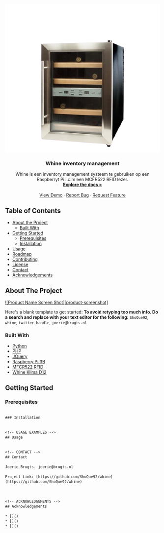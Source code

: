 <!--
*** Thanks for checking out this README Template. If you have a suggestion that would
*** make this better, please fork the repo and create a pull request or simply open
*** an issue with the tag "enhancement".
*** Thanks again! Now go create something AMAZING! :D
***
***
***
*** To avoid retyping too much info. Do a search and replace for the following:
*** ShoQue92, whine, twitter_handle, joerie@brugts.nl
-->





<!-- PROJECT SHIELDS -->
<!--
*** I'm using markdown "reference style" links for readability.
*** Reference links are enclosed in brackets [ ] instead of parentheses ( ).
*** See the bottom of this document for the declaration of the reference variables
*** for contributors-url, forks-url, etc. This is an optional, concise syntax you may use.
*** https://www.markdownguide.org/basic-syntax/#reference-style-links
-->

<!-- PROJECT LOGO -->
<br />
<p align="center">
  <a href="https://github.com/ShoQue92/whine">
    <img src="web/images/koelkast.png" alt="Logo" width="640" height="480">
  </a>

  <h3 align="center">Whine inventory management</h3>

  <p align="center">
    Whine is een inventory management systeem te gebruiken op een Raspberryt Pi i.c.m een MCFR522 RFID lezer.
    <br />
    <a href="https://github.com/ShoQue92/whine"><strong>Explore the docs »</strong></a>
    <br />
    <br />
    <a href="https://github.com/ShoQue92/whine">View Demo</a>
    ·
    <a href="https://github.com/ShoQue92/whine/issues">Report Bug</a>
    ·
    <a href="https://github.com/ShoQue92/whine/issues">Request Feature</a>
  </p>
</p>



<!-- TABLE OF CONTENTS -->
## Table of Contents

* [About the Project](#about-the-project)
  * [Built With](#built-with)
* [Getting Started](#getting-started)
  * [Prerequisites](#prerequisites)
  * [Installation](#installation)
* [Usage](#usage)
* [Roadmap](#roadmap)
* [Contributing](#contributing)
* [License](#license)
* [Contact](#contact)
* [Acknowledgements](#acknowledgements)



<!-- ABOUT THE PROJECT -->
## About The Project

[![Product Name Screen Shot][product-screenshot]](https://example.com)

Here's a blank template to get started:
**To avoid retyping too much info. Do a search and replace with your text editor for the following:**
`ShoQue92`, `whine`, `twitter_handle`, `joerie@brugts.nl`


### Built With

* [Python]()
* [PHP]()
* [JQuery]()
* [Raspberry Pi 3B]()
* [MFCR522 RFID]()
* [Whine Klima D12]()

<!-- GETTING STARTED -->
## Getting Started


### Prerequisites

```

### Installation


<!-- USAGE EXAMPLES -->
## Usage


<!-- CONTACT -->
## Contact

Joerie Brugts- joerie@brugts.nl

Project Link: [https://github.com/ShoQue92/whine](https://github.com/ShoQue92/whine)



<!-- ACKNOWLEDGEMENTS -->
## Acknowledgements

* []()
* []()
* []()
